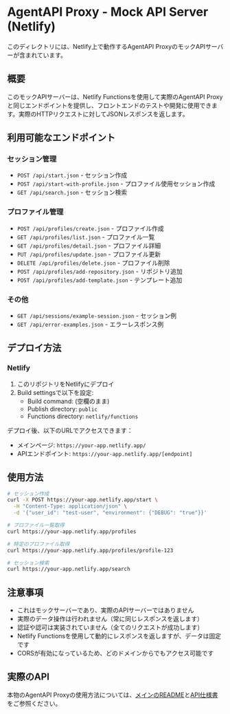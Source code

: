 # AgentAPI Proxy - Mock API Server (Netlify)

このディレクトリには、Netlify上で動作するAgentAPI ProxyのモックAPIサーバーが含まれています。

## 概要

このモックAPIサーバーは、Netlify Functionsを使用して実際のAgentAPI Proxyと同じエンドポイントを提供し、フロントエンドのテストや開発に使用できます。実際のHTTPリクエストに対してJSONレスポンスを返します。

## 利用可能なエンドポイント

### セッション管理
- `POST /api/start.json` - セッション作成
- `POST /api/start-with-profile.json` - プロファイル使用セッション作成
- `GET /api/search.json` - セッション検索

### プロファイル管理
- `POST /api/profiles/create.json` - プロファイル作成
- `GET /api/profiles/list.json` - プロファイル一覧
- `GET /api/profiles/detail.json` - プロファイル詳細
- `PUT /api/profiles/update.json` - プロファイル更新
- `DELETE /api/profiles/delete.json` - プロファイル削除
- `POST /api/profiles/add-repository.json` - リポジトリ追加
- `POST /api/profiles/add-template.json` - テンプレート追加

### その他
- `GET /api/sessions/example-session.json` - セッション例
- `GET /api/error-examples.json` - エラーレスポンス例

## デプロイ方法

### Netlify

1. このリポジトリをNetlifyにデプロイ
2. Build settingsで以下を設定:
   - Build command: (空欄のまま)
   - Publish directory: `public`
   - Functions directory: `netlify/functions`

デプロイ後、以下のURLでアクセスできます：

- メインページ: `https://your-app.netlify.app/`
- APIエンドポイント: `https://your-app.netlify.app/[endpoint]`

## 使用方法

```bash
# セッション作成
curl -X POST https://your-app.netlify.app/start \
  -H "Content-Type: application/json" \
  -d '{"user_id": "test-user", "environment": {"DEBUG": "true"}}'

# プロファイル一覧取得
curl https://your-app.netlify.app/profiles

# 特定のプロファイル取得
curl https://your-app.netlify.app/profiles/profile-123

# セッション検索
curl https://your-app.netlify.app/search
```

## 注意事項

- これはモックサーバーであり、実際のAPIサーバーではありません
- 実際のデータ操作は行われません（常に同じレスポンスを返します）
- 認証や認可は実装されていません（全てのリクエストが成功します）
- Netlify Functionsを使用して動的にレスポンスを返しますが、データは固定です
- CORSが有効になっているため、どのドメインからでもアクセス可能です

## 実際のAPI

本物のAgentAPI Proxyの使用方法については、[メインのREADME](../README.md)と[API仕様書](../docs/api.md)をご参照ください。